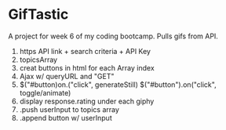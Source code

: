 # GifTastic
A project for week 6 of my coding bootcamp. Pulls gifs from API.

1. https API link + search criteria + API Key
2. topicsArray
3. creat buttons in html for each Array index
4. Ajax w/ queryURL and "GET"
5. $("#button)on.("click", generateStill)
   $("#button").on("click", toggle/animate)
6. display response.rating under each giphy
7. .push userInput to topics array
8. .append button w/ userInput